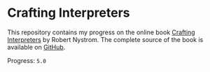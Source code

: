 # Crafting Interpreters

This repository contains my progress on the online book [Crafting Interpreters](https://www.craftinginterpreters.com) by Robert Nystrom. The complete source of the book is available on [GitHub](https://github.com/munificent/craftinginterpreters).


Progress: `5.0`

